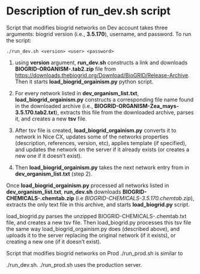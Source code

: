 # Description of run_dev.sh script

Script that modifies biogrid networks on Dev account takes three arguments: biogrid version (i.e., <strong>3.5.170</strong>), username, and password. 
To run the script:
```
./run_dev.sh <version> <user> <password>
```
1) using <strong>version</strong> argument, <strong>run_dev.sh</strong> constructs a link and downloads <strong>BIOGRID-ORGANISM-<version>.tab2.zip</strong> file from 
  <italic>https://downloads.thebiogrid.org/Download/BioGRID/Release-Archive</italic>. Then it starts <strong>load_biogrid_orgainism.py</strong> python script.

2) For every network listed in <strong>dev_organism_list.txt</strong>, <strong>load_biogrid_orgainism.py</strong> constructs a corresponding file name found in the downloaded archive (i.e., <strong>BIOGRID-ORGANISM-Zea_mays-3.5.170.tab2.txt</strong>), extracts this file from the downloaded archive, parses it, and creates a new <strong>tsv</strong> file.

3) After tsv file is created, <strong>load_biogrid_orgainism.py</strong> converts it to network in Nice CX, updates some of the networks properties (description, references, version, etc), applies template (if specified), and updates the network on the server if it already exists (or creates a new one if it doesn’t exist).

4) Then <strong>load_biogrid_orgainism.py</strong> takes the next network entry from in <strong>dev_organism_list.txt</strong> (step 2).

Once <strong>load_biogrid_orgainism.py</strong> processed all networks listed in <strong>dev_organism_list.txt</strong>, <strong>run_dev.sh</strong> downloads <strong>BIOGRID-CHEMICALS-<version>.chemtab.zip</strong> (i.e *BIOGRID-CHEMICALS‌-3.5.170.chemtab.zip*), extracts the only text file in this archive, and starts <strong>load_biogrid.py</strong> script.

load_biogrid.py parses the unzipped BIOGRID-CHEMICALS-<version>.chemtab.txt file, and creates a new tsv file. Then load_biogrid.py processes this tsv file the same way load_biogrid_orgainism.py does (described above), and uploads it to the server replacing the original network (if it exists), or creating a new one (if it doesn’t exist).

Script that modifies biogrid networks on Prod ./run_prod.sh is similar to

./run_dev.sh. ./run_prod.sh uses the production server.
